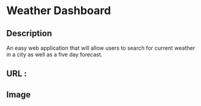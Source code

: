 # Weather Dashboard

## Description
An easy web application that will allow users to search for current weather in a city as well as a five day forecast. 

## URL : 

## Image

